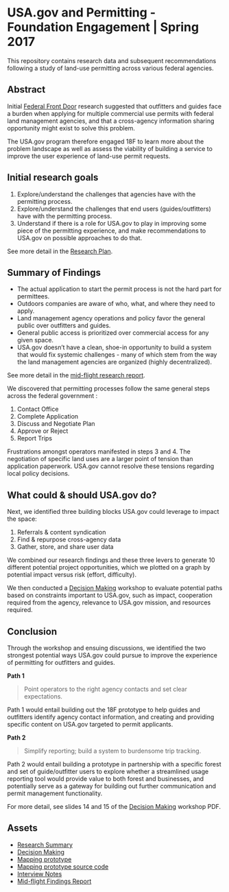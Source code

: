 # USA.gov and Permitting - Foundation Engagement | Spring 2017
This repository contains research data and subsequent recommendations following a study of land-use permitting across various federal agencies. 

## Abstract
Initial [Federal Front Door](https://labs.usa.gov/#research-report) research suggested that outfitters and guides face a burden when applying for multiple commercial use permits with federal land management agencies, and that a cross-agency information sharing opportunity might exist to solve this problem.

The USA.gov program therefore engaged 18F to learn more about the problem landscape as well as assess the viability of building a service to improve the user experience of land-use permit requests.

## Initial research goals
1. Explore/understand the challenges that agencies have with the permitting process. 
2. Explore/understand the challenges that end users (guides/outfitters) have with the permitting process. 
3. Understand if there is a role for USA.gov to play in improving some piece of the permitting experience, and make recommendations to USA.gov on possible approaches to do that.

See more detail in the [Research Plan](https://github.com/18F/FFD_landuse/blob/master/usagov_landuse_permits_research.pdf).

## Summary of Findings

- The actual application to start the permit process is not the hard part for permittees.
- Outdoors companies are aware of who, what, and where they need to apply.
- Land management agency operations and policy favor the general public over outfitters and guides.
- General public access is prioritized over commercial access for any given space.
- USA.gov doesn’t have a clean, shoe-in opportunity to build a system that would fix systemic challenges - many of which stem from the way the land management agencies are organized (highly decentralized).

See more detail in the [mid-flight research report](https://github.com/18F/FFD_landuse/blob/master/usagov_midflight_findings.pdf).

We discovered that permitting processes follow the same general steps across the federal government :

1. Contact Office 
2. Complete Application
3. Discuss and Negotiate Plan
4. Approve or Reject
5. Report Trips 

Frustrations amongst operators manifested in steps 3 and 4. The negotiation of specific land uses are a larger point of tension than application paperwork. USA.gov cannot resolve these tensions regarding local policy decisions. 

## What could & should USA.gov do?
Next, we identified three building blocks USA.gov could leverage to impact the space:

 1. Referrals & content syndication
 2. Find & repurpose cross-agency data
 3. Gather, store, and share user data

We combined our research findings and these three levers to generate 10 different potential project opportunities, which we plotted on a graph by potential impact versus risk (effort, difficulty).

We then conducted a [Decision Making](https://github.com/18F/FFD_landuse/blob/master/usagov_landuse_permits_workshop.pdf) workshop to evaluate potential paths based on constraints important to USA.gov, such as impact, cooperation required from the agency, relevance to USA.gov mission, and resources required.

## Conclusion

Through the workshop and ensuing discussions, we identified the two strongest potential ways USA.gov could pursue to improve the experience of permitting for outfitters and guides.

**Path 1**
> Point operators to the right agency contacts and set clear expectations.

Path 1 would entail building out the 18F prototype to help guides and outfitters identify agency contact information, and creating and providing specific content on USA.gov targeted to permit applicants.


**Path 2**
> Simplify reporting; build a system to burdensome trip tracking.

Path 2 would entail building a prototype in partnership with a specific forest and set of guide/outfitter users to explore whether a streamlined usage reporting tool would provide value to both forest and businesses, and potentially serve as a gateway for building out further communication and permit management functionality.


For more detail, see slides 14 and 15 of the [Decision Making](https://github.com/18F/FFD_landuse/blob/master/usagov_landuse_permits_workshop.pdf) workshop PDF.

## Assets
- [Research Summary](https://github.com/18F/FFD_landuse/blob/master/usagov_landuse_permits_research.pdf)
- [Decision Making](https://github.com/18F/FFD_landuse/blob/master/usagov_landuse_permits_workshop.pdf)
- [Mapping prototype](https://permit-finder-v02.app.cloud.gov/#6/38.204/-105.842)
- [Mapping prototype source code](https://github.com/18F/permit-finder)
- [Interview Notes](https://github.com/18F/FFD_landuse/blob/master/permit_interview_summary_notes.csv)
- [Mid-flight Findings Report](https://github.com/18F/FFD_landuse/blob/master/usagov_midflight_findings.pdf)


